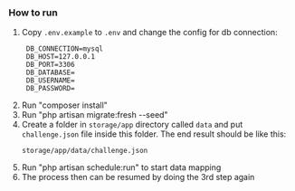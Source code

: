 ### How to run

1) Copy `.env.example` to `.env` and change the config for db connection:
   ```.dotenv
    DB_CONNECTION=mysql
    DB_HOST=127.0.0.1
    DB_PORT=3306
    DB_DATABASE=
    DB_USERNAME=
    DB_PASSWORD=
   ```
2) Run "composer install"
3) Run "php artisan migrate:fresh --seed"
4) Create a folder in `storage/app` directory called `data` and put `challenge.json` file inside this folder. The end result should be like this:
   ```
   storage/app/data/challenge.json
   ```
5) Run "php artisan schedule:run" to start data mapping
6) The process then can be resumed by doing the 3rd step again
